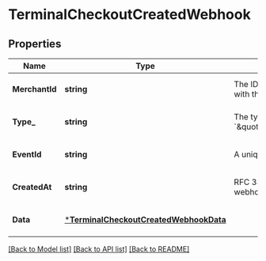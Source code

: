# TerminalCheckoutCreatedWebhook

## Properties
Name | Type | Description | Notes
------------ | ------------- | ------------- | -------------
**MerchantId** | **string** | The ID of the target merchant associated with the event. | [optional] [default to null]
**Type_** | **string** | The type of event this represents, &#x60;\&quot;terminal.checkout.created\&quot;&#x60;. | [optional] [default to null]
**EventId** | **string** | A unique ID for the webhook event. | [optional] [default to null]
**CreatedAt** | **string** | RFC 3339 timestamp of when the webhook event was created. | [optional] [default to null]
**Data** | [***TerminalCheckoutCreatedWebhookData**](TerminalCheckoutCreatedWebhookData.md) |  | [optional] [default to null]

[[Back to Model list]](../README.md#documentation-for-models) [[Back to API list]](../README.md#documentation-for-api-endpoints) [[Back to README]](../README.md)

